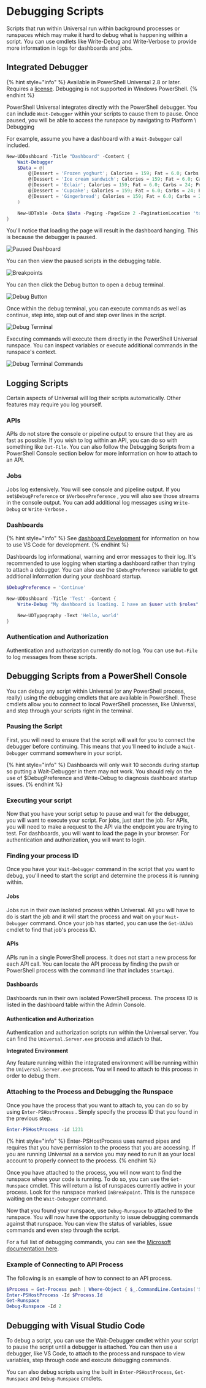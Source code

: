 # Debugging Scripts

Scripts that run within Universal run within background processes or runspaces which may make it hard to debug what is happening within a script. You can use cmdlets like Write-Debug and Write-Verbose to provide more information in logs for dashboards and jobs.

## Integrated Debugger

{% hint style="info" %}
Available in PowerShell Universal 2.8 or later. Requires a [license](https://ironmansoftware.com/pricing/powershell-universal). Debugging is not supported in Windows PowerShell.
{% endhint %}

PowerShell Universal integrates directly with the PowerShell debugger. You can include `Wait-Debugger` within your scripts to cause them to pause. Once paused, you will be able to access the runspace by navigating to Platform \ Debugging

For example, assume you have a dashboard with a `Wait-Debugger` call included.&#x20;

```powershell
New-UDDashboard -Title "Dashboard" -Content {
    Wait-Debugger
    $Data = @(
        @{Dessert = 'Frozen yoghurt'; Calories = 159; Fat = 6.0; Carbs = 24; Protein = 4.0}
        @{Dessert = 'Ice cream sandwich'; Calories = 159; Fat = 6.0; Carbs = 24; Protein = 4.0}
        @{Dessert = 'Eclair'; Calories = 159; Fat = 6.0; Carbs = 24; Protein = 4.0}
        @{Dessert = 'Cupcake'; Calories = 159; Fat = 6.0; Carbs = 24; Protein = 4.0}
        @{Dessert = 'Gingerbread'; Calories = 159; Fat = 6.0; Carbs = 24; Protein = 4.0}
    ) 

    New-UDTable -Data $Data -Paging -PageSize 2 -PaginationLocation 'top'
}
```

You'll notice that loading the page will result in the dashboard hanging. This is because the debugger is paused.&#x20;

![Paused Dashboard](<../.gitbook/assets/image (311) (1).png>)

You can then view the paused scripts in the debugging table.&#x20;

![Breakpoints](<../.gitbook/assets/image (296) (1).png>)

You can then click the Debug button to open a debug terminal.&#x20;

![Debug Button](<../.gitbook/assets/image (297).png>)

Once within the debug terminal, you can execute commands as well as continue, step into, step out of and step over lines in the script.&#x20;

![Debug Terminal](<../.gitbook/assets/image (304).png>)

Executing commands will execute them directly in the PowerShell Universal runspace. You can inspect variables or execute additional commands in the runspace's context.

![Debug Terminal Commands](<../.gitbook/assets/image (295).png>)

## Logging Scripts

Certain aspects of Universal will log their scripts automatically. Other features may require you log yourself.

### APIs

APIs do not store the console or pipeline output to ensure that they are as fast as possible. If you wish to log within an API, you can do so with something like `Out-File`. You can also follow the Debugging Scripts from a PowerShell Console section below for more information on how to attach to an API.

### Jobs

Jobs log extensively. You will see console and pipeline output. If you set`$DebugPreference` or `$VerbosePreference` , you will also see those streams in the console output. You can add additional log messages using `Write-Debug` or `Write-Verbose` .

### Dashboards

{% hint style="info" %}
See [dashboard Development](broken-reference) for information on how to use VS Code for development.
{% endhint %}

Dashboards log informational, warning and error messages to their log. It's recommended to use logging when starting a dashboard rather than trying to attach a debugger. You can also use the `$DebugPreference` variable to get additional information during your dashboard startup.

```powershell
$DebugPreference = 'Continue'

New-UDDashboard -Title 'Test' -Content {
    Write-Debug "My dashboard is loading. I have am $user with $roles"

    New-UDTypography -Text 'Hello, world'
}
```

### Authentication and Authorization

Authentication and authorization currently do not log. You can use `Out-File` to log messages from these scripts.

## Debugging Scripts from a PowerShell Console

You can debug any script within Universal (or any PowerShell process, really) using the debugging cmdlets that are available in PowerShell. These cmdlets allow you to connect to local PowerShell processes, like Universal, and step through your scripts right in the terminal.

### Pausing the Script

First, you will need to ensure that the script will wait for you to connect the debugger before continuing. This means that you'll need to include a `Wait-Debugger` command somewhere in your script.

{% hint style="info" %}
Dashboards will only wait 10 seconds during startup so putting a Wait-Debugger in them may not work. You should rely on the use of $DebugPreference and Write-Debug to diagnosis dashboard startup issues.
{% endhint %}

### Executing your script

Now that you have your script setup to pause and wait for the debugger, you will want to execute your script. For jobs, just start the job. For APIs, you will need to make a request to the API via the endpoint you are trying to test. For dashboards, you will want to load the page in your browser. For authentication and authorization, you will want to login.

### Finding your process ID

Once you have your `Wait-Debugger` command in the script that you want to debug, you'll need to start the script and determine the process it is running within.

#### Jobs

Jobs run in their own isolated process within Universal. All you will have to do is start the job and it will start the process and wait on your `Wait-Debugger` command. Once your job has started, you can use the `Get-UAJob` cmdlet to find that job's process ID.

#### APIs

APIs run in a single PowerShell process. It does not start a new process for each API call. You can locate the API process by finding the pwsh or PowerShell process with the command line that includes `StartApi`.

#### Dashboards

Dashboards run in their own isolated PowerShell process. The process ID is listed in the dashboard table within the Admin Console.

#### Authentication and Authorization

Authentication and authorization scripts run within the Universal server. You can find the `Universal.Server.exe` process and attach to that.

**Integrated Environment**

Any feature running within the integrated environment will be running within the `Universal.Server.exe` process. You will need to attach to this process in order to debug them.&#x20;

### Attaching to the Process and Debugging the Runspace

Once you have the process that you want to attach to, you can do so by using `Enter-PSHostProcess` . Simply specify the process ID that you found in the previous step.

```powershell
Enter-PSHostProcess -id 1231
```

{% hint style="info" %}
Enter-PSHostProcess uses named pipes and requires that you have permission to the process that you are accessing. If you are running Universal as a service you may need to run it as your local account to properly connect to the process.
{% endhint %}

Once you have attached to the process, you will now want to find the runspace where your code is running. To do so, you can use the `Get-Runspace` cmdlet. This will return a list of runspaces currently active in your process. Look for the runspace marked `InBreakpoint`. This is the runspace waiting on the `Wait-Debugger` command.

Now that you found your runspace, use `Debug-Runspace` to attached to the runspace. You will now have the opportunity to issue debugging commands against that runspace. You can view the status of variables, issue commands and even step through the script.

For a full list of debugging commands, you can see the [Microsoft documentation here](https://docs.microsoft.com/en-us/powershell/module/microsoft.powershell.core/about/about\_debuggers?view=powershell-7#starting-and-stopping-the-debugger).

### Example of Connecting to API Process

The following is an example of how to connect to an API process.&#x20;

```powershell
$Process = Get-Process pwsh | Where-Object { $_.CommandLine.Contains('StartApi') }
Enter-PSHostProcess -Id $Process.Id
Get-Runspace
Debug-Runspace -Id 2
```

## Debugging with Visual Studio Code

To debug a script, you can use the Wait-Debugger cmdlet within your script to pause the script until a debugger is attached. You can then use a debugger, like VS Code, to attach to the process and runspace to view variables, step through code and execute debugging commands.

You can also debug scripts using the built in `Enter-PSHostProcess`, `Get-Runspace` and `Debug-Runspace` cmdlets.
